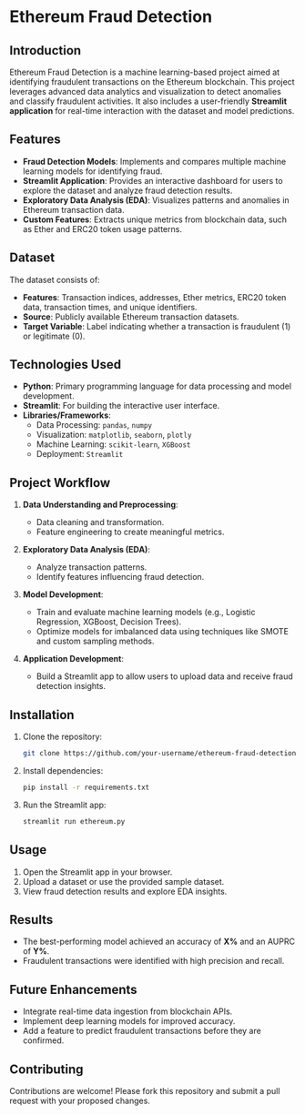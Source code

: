# Ethereum Fraud Detection  

## Introduction  
Ethereum Fraud Detection is a machine learning-based project aimed at identifying fraudulent transactions on the Ethereum blockchain. This project leverages advanced data analytics and visualization to detect anomalies and classify fraudulent activities. It also includes a user-friendly **Streamlit application** for real-time interaction with the dataset and model predictions.  

## Features  
- **Fraud Detection Models**: Implements and compares multiple machine learning models for identifying fraud.  
- **Streamlit Application**: Provides an interactive dashboard for users to explore the dataset and analyze fraud detection results.  
- **Exploratory Data Analysis (EDA)**: Visualizes patterns and anomalies in Ethereum transaction data.  
- **Custom Features**: Extracts unique metrics from blockchain data, such as Ether and ERC20 token usage patterns.  

## Dataset  
The dataset consists of:  
- **Features**: Transaction indices, addresses, Ether metrics, ERC20 token data, transaction times, and unique identifiers.  
- **Source**: Publicly available Ethereum transaction datasets.  
- **Target Variable**: Label indicating whether a transaction is fraudulent (1) or legitimate (0).  

## Technologies Used  
- **Python**: Primary programming language for data processing and model development.  
- **Streamlit**: For building the interactive user interface.  
- **Libraries/Frameworks**:  
  - Data Processing: `pandas`, `numpy`  
  - Visualization: `matplotlib`, `seaborn`, `plotly`  
  - Machine Learning: `scikit-learn`, `XGBoost`  
  - Deployment: `Streamlit`  

## Project Workflow  
1. **Data Understanding and Preprocessing**:  
   - Data cleaning and transformation.  
   - Feature engineering to create meaningful metrics.  

2. **Exploratory Data Analysis (EDA)**:  
   - Analyze transaction patterns.  
   - Identify features influencing fraud detection.  

3. **Model Development**:  
   - Train and evaluate machine learning models (e.g., Logistic Regression, XGBoost, Decision Trees).  
   - Optimize models for imbalanced data using techniques like SMOTE and custom sampling methods.  

4. **Application Development**:  
   - Build a Streamlit app to allow users to upload data and receive fraud detection insights.  

## Installation  
1. Clone the repository:  
   ```bash  
   git clone https://github.com/your-username/ethereum-fraud-detection.git  
   ```  
2. Install dependencies:  
   ```bash  
   pip install -r requirements.txt  
   ```  
3. Run the Streamlit app:  
   ```bash  
   streamlit run ethereum.py  
   ```  

## Usage  
1. Open the Streamlit app in your browser.  
2. Upload a dataset or use the provided sample dataset.  
3. View fraud detection results and explore EDA insights.  

## Results  
- The best-performing model achieved an accuracy of **X%** and an AUPRC of **Y%**.  
- Fraudulent transactions were identified with high precision and recall.  

## Future Enhancements  
- Integrate real-time data ingestion from blockchain APIs.  
- Implement deep learning models for improved accuracy.  
- Add a feature to predict fraudulent transactions before they are confirmed.  

## Contributing  
Contributions are welcome! Please fork this repository and submit a pull request with your proposed changes.  
